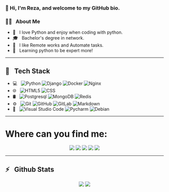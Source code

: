 ### 👋 Hi, I'm  Reza, and welcome to my GitHub bio.

<h3>👨‍💻 &nbsp; About Me</h3>

- 🤔 &nbsp; I love Python and enjoy when coding with python.
- 🎓 &nbsp; Bachelor's degree in network.
- 💼 &nbsp; I like Remote works and Automate tasks.
- 🌱 &nbsp; Learning python to be expert more!

***

<h2>🔧 &nbsp; Tech Stack</h2>

- 💻 &nbsp;
  ![Python](https://img.shields.io/badge/-Python-333333?style=flat&logo=python)
  ![Django](https://img.shields.io/badge/-Django-333333?style=flat&logo=django)
  ![Docker](https://img.shields.io/badge/-Docker-333333?style=flat&logo=docker)
  ![Nginx](https://img.shields.io/badge/-Nginx-333333?style=flat&logo=nginx)
- 🌐 &nbsp;
  ![HTML5](https://img.shields.io/badge/-HTML5-333333?style=flat&logo=HTML5)
  ![CSS](https://img.shields.io/badge/-CSS-333333?style=flat&logo=CSS3&logoColor=1572B6)
- 🛢 &nbsp;
  ![Postgresql](https://img.shields.io/badge/-Postgresql-333333?style=flat&logo=postgresql)
  ![MongoDB](https://img.shields.io/badge/-MongoDB-333333?style=flat&logo=mongodb)
  ![Redis](https://img.shields.io/badge/-Redis-333333?style=flat&logo=redis)
- ⚙️ &nbsp;
  ![Git](https://img.shields.io/badge/-Git-333333?style=flat&logo=git)
  ![GitHub](https://img.shields.io/badge/-GitHub-333333?style=flat&logo=github)
  ![GitLab](https://img.shields.io/badge/-GitLab-333333?style=flat&logo=gitlab)
  ![Markdown](https://img.shields.io/badge/-Markdown-333333?style=flat&logo=markdown)
- 🔧 &nbsp;
  ![Visual Studio Code](https://img.shields.io/badge/-Visual%20Studio%20Code-333333?style=flat&logo=visual-studio-code&logoColor=007ACC)
  ![Pycharm](https://img.shields.io/badge/-Pycharm-333333?style=flat&logo=pycharm)
  ![Debian](https://img.shields.io/badge/-Debian-333333?style=flat&logo=debian)

***

# Where can you find me:
<div align='center' >
<a href="https://www.youtube.com/@learnbytes"><img src="https://img.shields.io/badge/YouTube-FF0000?style=for-the-badge&logo=youtube&logoColor=white" /></a>
<a href="https://t.me/official_learn_bytes"><img src="https://img.shields.io/badge/Telegram-2CA5E0?style=for-the-badge&logo=telegram&logoColor=white" /></a>
<a href="https://gitlab.com/reza-hashemian"><img src="https://img.shields.io/badge/GitLab-330F63?style=for-the-badge&logo=gitlab&logoColor=white" /></a>
<a href="https://instagram.com/learn_bytes?igshid=MzNlNGNkZWQ4Mg=="><img src="https://img.shields.io/badge/Instagram-E4405F?style=for-the-badge&logo=instagram&logoColor=white" /></a>
<a href="https://www.linkedin.com/in/rezahashemian"><img src="https://img.shields.io/badge/LinkedIn-0077B5?style=for-the-badge&logo=linkedin&logoColor=white" /></a>
</div>


***

## ⚡️ &nbsp; Github Stats
<div align="center">

<a href="https://github.com/reza-hashemian"><img src="https://github-readme-stats.vercel.app/api?username=reza-hashemian&show_icons=true&theme=transparent"></a>
<a href="https://github.com/reza-hashemian"><img src="https://github-readme-stats.vercel.app/api/top-langs/?username=reza-hashemian&theme=transparent"></a>

</div>





